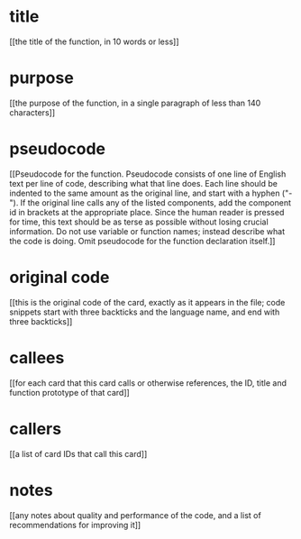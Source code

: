 # title

[[the title of the function, in 10 words or less]]

# purpose

[[the purpose of the function, in a single paragraph of less than 140 characters]]

# pseudocode

[[Pseudocode for the function. Pseudocode consists of one line of English text per line of code, describing what that line does. Each line should be indented to the same amount as the original line, and start with a hyphen ("-"). If the original line calls any of the listed components, add the component id in brackets at the appropriate place. Since the human reader is pressed for time, this text should be as terse as possible without losing crucial information. Do not use variable or function names; instead describe what the code is doing. Omit pseudocode for the function declaration itself.]]

# original code

[[this is the original code of the card, exactly as it appears in the file; code snippets start with three backticks and the language name, and end with three backticks]]

# callees

[[for each card that this card calls or otherwise references, the ID, title and function prototype of that card]]

# callers

[[a list of card IDs that call this card]]

# notes

[[any notes about quality and performance of the code, and a list of recommendations for improving it]]